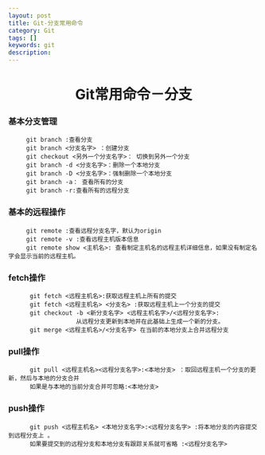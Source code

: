 ```yaml
---
layout: post
title: Git-分支常用命令
category: Git
tags: []
keywords: git
description: 
---
```


<h1 align="center" >   Git常用命令－分支 </h1>

### 基本分支管理

         git branch :查看分支
         git branch <分支名字> ：创建分支
         git checkout <另外一个分支名字>： 切换到另外一个分支
         git branch -d <分支名字>：删除一个本地分支
         git branch -D <分支名字>：强制删除一个本地分支
         git branch -a： 查看所有的分支
         git branch -r:查看所有的远程分支
        
###  基本的远程操作
         git remote :查看远程分支名字，默认为origin
         git remote -v :查看远程主机版本信息
         git remote show <主机名>: 查看制定主机名的远程主机详细信息，如果没有制定名字会显示当前的远程主机。
         
###          fetch操作

          git fetch <远程主机名>:获取远程主机上所有的提交
          git fetch <远程主机名> <分支名> :获取远程主机上一个分支的提交
          git checkout -b <新分支名字> <远程主机名字>/<远程分支名字>:
                       从远程分支更新到本地并在此基础上生成一个新的分支。
          git merge <远程主机名>/<分支名字> 在当前的本地分支上合并远程分支

### pull操作

          
          git pull <远程主机名><远程分支名字>:<本地分支> ：取回远程主机一个分支的更新，然后与本地的分支合并
          如果是与本地的当前分支合并可忽略:<本地分支> 
         
### push操作

          git push <远程主机名> <本地分支名字>:<远程分支名字> :将本地分支的内容提交到远程分支上 。
          如果要提交到的远程分支和本地分支有跟踪关系就可省略 :<远程分支名字>




